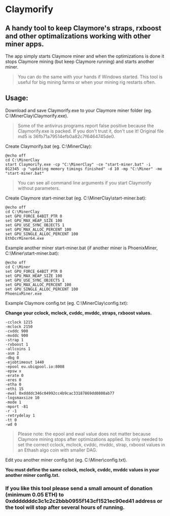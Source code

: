 # Claymorify

## A handy tool to keep Claymore's straps, rxboost and other optimalizations working with other miner apps.

The app simply starts Claymore miner and when the optimizations is done it stops Claymore mining (but keep Claymore running) and starts another miner.

> You can do the same with your hands if Windows started. This tool is useful for big mining farms or when your mining rig restarts often.

## Usage:
Download and save Claymorify.exe to your Claymore miner folder (eg. C:\MinerClay\Claymorify.exe).

> Some of the antivirus programs report false positive because the Claymorify.exe is packed.
> If you don't trust it, don't use it!
> Original file md5 is 36fb71a79514efb0a82c7f6464745de0.

Create Claymorify.bat (eg. C:\MinerClay):
```
@echo off
cd C:\MinerClay
start Claymorify.exe -cp "C:\MinerClay" -ce "start-miner.bat" -i 012345 -p "updating memory timings finished" -d 10 -mp "C:\Miner" -me "start-miner.bat"
```

> You can see all command line arguments if you start Claymorify without parameters.

Create Claymore start-miner.bat (eg. C:\MinerClay\start-miner.bat):
```
@echo off
cd C:\MinerClay
set GPU_FORCE_64BIT_PTR 0
set GPU_MAX_HEAP_SIZE 100
set GPU_USE_SYNC_OBJECTS 1
set GPU_MAX_ALLOC_PERCENT 100
set GPU_SINGLE_ALLOC_PERCENT 100
EthDcrMiner64.exe
```

Example another miner start-miner.bat (if another miner is PhoenixMiner, C:\Miner\start-miner.bat):
```
@echo off
cd C:\Miner
set GPU_FORCE_64BIT_PTR 0
set GPU_MAX_HEAP_SIZE 100
set GPU_USE_SYNC_OBJECTS 1
set GPU_MAX_ALLOC_PERCENT 100
set GPU_SINGLE_ALLOC_PERCENT 100
PhoenixMiner.exe
```

Example Claymore config.txt (eg. C:\MinerClay\config.txt):

**Change your cclock, mclock, cvddc, mvddc, straps, rxboost values.**
```
-cclock 1215
-mclock 2150
-cvddc 900
-mvddc 900
-strap 1
-rxboost 1
-allcoins 1
-asm 2
-dbg 0
-ejobtimeout 1440
-epool eu.ubiqpool.io:8008
-epsw x
-erate 0
-eres 0
-etha 0
-ethi 15
-ewal 0xddddc346c04992cc4b9cac33187869dd0808ab77
-logsmaxsize 10
-mode 1
-mport -81
-r -1
-retrydelay 1
-tt 0
-wd 0
```
> Please note: the epool and ewal value does not matter because Claymore mining stops after optimizations applied. Its only needed to set the correct cclock, mclock, cvddc, mvddc, strap, rxboost values in an Ethash algo coin with smaller DAG.

Edit you another miner config.txt (eg. C:\Miner\config.txt).

**You must define the same cclock, mclock, cvddc, mvddc values in your another miner config.txt.**

### If you like this tool please send a small amount of donation (minimum 0.05 ETH) to 0xdddddddc3c1c2c2bbb0955f143cf1521ec90ed41 address or the tool will stop after several hours of running.
